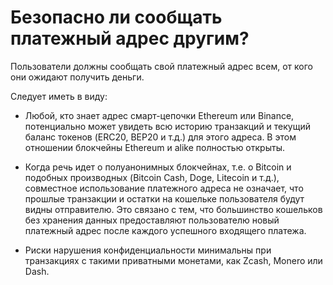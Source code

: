 # Безопасно ли сообщать платежный адрес другим?

Пользователи должны сообщать свой платежный адрес всем, от кого они ожидают получить деньги.

Следует иметь в виду:

- Любой, кто знает адрес смарт-цепочки Ethereum или Binance, потенциально может увидеть всю историю транзакций и текущий баланс токенов (ERC20, BEP20 и т.д.) для этого адреса. В этом отношении блокчейны Ethereum и alike полностью открыты.

- Когда речь идет о полуанонимных блокчейнах, т.е. о Bitcoin и подобных производных (Bitcoin Cash, Doge, Litecoin и т.д.), совместное использование платежного адреса не означает, что прошлые транзакции и остатки на кошельке пользователя будут видны отправителю. Это связано с тем, что большинство кошельков без хранения данных предоставляют пользователю новый платежный адрес после каждого успешного входящего платежа.

- Риски нарушения конфиденциальности минимальны при транзакциях с такими приватными монетами, как Zcash, Monero или Dash.